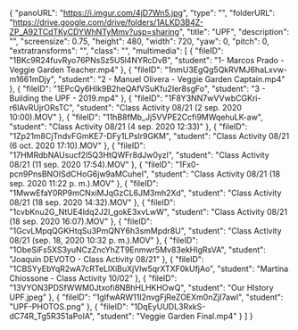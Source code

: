 {
      "panoURL": "https://i.imgur.com/4jD7Wn5.jpg",
      "type": "",
      "folderURL": "https://drive.google.com/drive/folders/1ALKD3B4Z-ZP_A92TCdTKyCDYWhNTyMmv?usp=sharing",
      "title": "UPF",
      "description": "",
      "screensize": 0.75,
      "height": 480,
      "width": 720,
      "yaw": 0,
      "pitch": 0,
      "extratransforms": "",
      "class": "",
      "multimedia": [
         {
            "fileID": "1BKc9R24fuvRyo76PNsSz5U5l4NYRcDvB",
            "student": "1- Marcos Prado - Veggie Garden Teacher.mp4"
         },
         {
            "fileID": "1nmU3EgQg5QkRVMJ6haLxvw-m1661mDjy",
            "student": "2 - Manuel Olivera - Veggie Garden Captain.mp4"
         },
         {
            "fileID": "1EPcQy6HIk9B2heQAfVSuKfu2Ier8sgFo",
            "student": "3 - Building the UPF - 2019.mp4"
         },
         {
            "fileID": "1F8Y3NN7wVVwbCGKri-r6lAvRUjrORsTC",
            "student": "Class Activity 08/21 (2 sep. 2020 10:00).MOV"
         },
         {
            "fileID": "11hB8fMb_Jj5VVPE2Ccfi9MWqehuLK-aw",
            "student": "Class Activity 08/21 (4 sep. 2020 12:33)"
         },
         {
            "fileID": "1Zp21m8CjTndvFGmKE7-DFy1LPsIr9GKM",
            "student": "Class Activity 08/21 (6 oct. 2020 17:10).MOV"
         },
         {
            "fileID": "17HMRdbNAUsucf2l5Q3HtQWFr8dJw0yzl",
            "student": "Class Activity 08/21 (11 sep. 2020 17:54).MOV"
         },
         {
            "fileID": "1Fx0-pcn9PnsBNOISdCHoG6jw9aMCuheI",
            "student": "Class Activity 08/21 (18 sep. 2020 11:22 p. m.).MOV"
         },
         {
            "fileID": "1MwwEfaY0RP9mCNxiMJqGzCL6JM3mh2Xd",
            "student": "Class Activity 08/21 (18 sep. 2020 14:32).MOV"
         },
         {
            "fileID": "1cvbKnu2G_NtUE4ldq2J2l_gokE3xvLwW",
            "student": "Class Activity 08/21 (18 sep. 2020 16:07).MOV"
         },
         {
            "fileID": "1GcvLMpqQGKHtqSu3PmQNY6h3smMpdr8U",
            "student": "Class Activity 08/21 (sep. 18, 2020 10:32 p. m.).MOV"
         },
         {
            "fileID": "1ObeSiFs5XS3yuNCzZncYhZT9Enmwr5Mv83ekHIgRsVA",
            "student": "Joaquin DEVOTO - Class Activity 08/21"
         },
         {
            "fileID": "1CBSYyEbYqR2wA7cRTeLlXiBuXjVlw5qrXTXF0kUfjAo",
            "student": "Martina Chiossone - Class Activity 10/02"
         },
         {
            "fileID": "13VYON3PDSfWWM0Jtxofi8NBhHLHKHOwQ",
            "student": "Our HIstory UPF.jpeg"
         },
         {
            "fileID": "1glfwARW11I2nvgFjReZOEXm0nZjI7awl",
            "student": "UPF-PHOTOS.png"
         },
         {
            "fileID": "1DqEyUUDL3RxkS-dC74R_Tg5R351aPoIA",
            "student": "Veggie Garden Final.mp4"
         }
      ]
   }